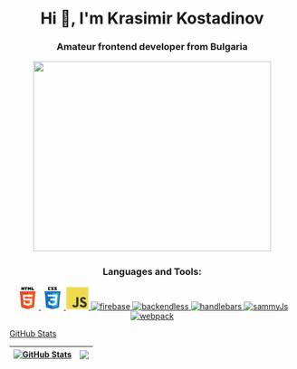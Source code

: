 <h1 align="center">Hi 👋, I'm Krasimir Kostadinov</h1>
<h3 align="center">Amateur frontend developer from Bulgaria</h3>
<div align="center"> <img src="https://camo.githubusercontent.com/cae12fddd9d6982901d82580bdf321d81fb299141098ca1c2d4891870827bf17/68747470733a2f2f6d69726f2e6d656469756d2e636f6d2f6d61782f313336302f302a37513379765349765f7430696f4a2d5a2e676966" width="420" height="336"></img>
</div>
<h3 align="center">Languages and Tools:</h3>

<p align="center"> </a> <a href="https://www.w3.org/html/" target="_blank" rel="noreferrer"> <img src="https://raw.githubusercontent.com/devicons/devicon/master/icons/html5/html5-original-wordmark.svg" alt="html5" width="40" height="40"/> </a> <a href="https://www.w3schools.com/css/" target="_blank" rel="noreferrer"> <img src="https://raw.githubusercontent.com/devicons/devicon/master/icons/css3/css3-original-wordmark.svg" alt="css3" width="40" height="40"/> </a> <a href="https://developer.mozilla.org/en-US/docs/Web/JavaScript" target="_blank" rel="noreferrer"> <img src="https://raw.githubusercontent.com/devicons/devicon/master/icons/javascript/javascript-original.svg" alt="javascript" width="40" height="40"/> </a> <a href="https://firebase.google.com/" target="_blank" rel="noreferrer"> <img src="https://www.vectorlogo.zone/logos/firebase/firebase-icon.svg" alt="firebase" width="40" height="40"/>  <a href="https://backendless.com/" target="_blank" rel="noreferrer"> <img src="https://user-images.githubusercontent.com/83658914/117029313-263c8500-acc4-11eb-9210-a3265ca47832.png" alt="backendless" width="40" height="40"/> <a href="https://handlebarsjs.com/" target="_blank" rel="noreferrer"> <img src="https://www.vectorlogo.zone/logos/handlebarsjs/handlebarsjs-ar21.png" alt="handlebars" width="60" height="40"/> <a href="https://github.com/quirkey/sammy" target="_blank" rel="noreferrer"> <img src="https://clouddayscom.files.wordpress.com/2014/12/image43.png" alt="sammyJs" width="60" height="40"/>
<a href="https://webpack.js.org/" target="_blank" rel="noreferrer"> <img src="https://raw.githubusercontent.com/webpack/media/master/logo/icon-square-big.png" alt="webpack" width="60" height="60"/>
</p

  ### GitHub Stats

| <a href="#"><img align="center" src="https://github-readme-stats.vercel.app/api?username=krasimir-kostadinow&show_icons=true&include_all_commits=true&hide_border=true" alt="GitHub Stats" /></a> | <a href="#"><img align="center" src="https://github-readme-stats.vercel.app/api/top-langs/?username=krasimir-kostadinow&layout=compact&hide_border=true" /></a> |
| ------------- | ------------- |
